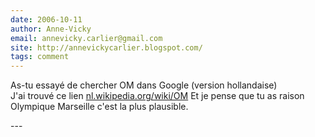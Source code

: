 ```yaml
---
date: 2006-10-11
author: Anne-Vicky
email: annevicky.carlier@gmail.com
site: http://annevickycarlier.blogspot.com/
tags: comment
---
```


<p>As-tu essayé de chercher OM dans Google (version hollandaise) <br />
J'ai trouvé ce lien <a href="http://nl.wikipedia.org/wiki/OM" title="http://nl.wikipedia.org/wiki/OM" rel="nofollow">nl.wikipedia.org/wiki/OM</a>  Et je pense que tu as raison Olympique Marseille c'est la plus plausible. </p>
---